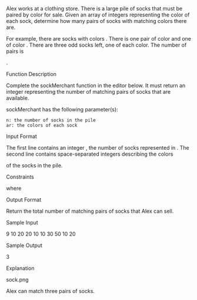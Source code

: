 Alex works at a clothing store. There is a large pile of socks that must be paired by color for sale. Given an array of integers representing the color of each sock, determine how many pairs of socks with matching colors there are.

For example, there are
socks with colors . There is one pair of color and one of color . There are three odd socks left, one of each color. The number of pairs is

.

Function Description

Complete the sockMerchant function in the editor below. It must return an integer representing the number of matching pairs of socks that are available.

sockMerchant has the following parameter(s):

    n: the number of socks in the pile
    ar: the colors of each sock

Input Format

The first line contains an integer
, the number of socks represented in .
The second line contains space-separated integers describing the colors

of the socks in the pile.

Constraints

where

Output Format

Return the total number of matching pairs of socks that Alex can sell.

Sample Input

9
10 20 20 10 10 30 50 10 20

Sample Output

3

Explanation

sock.png

Alex can match three pairs of socks.
